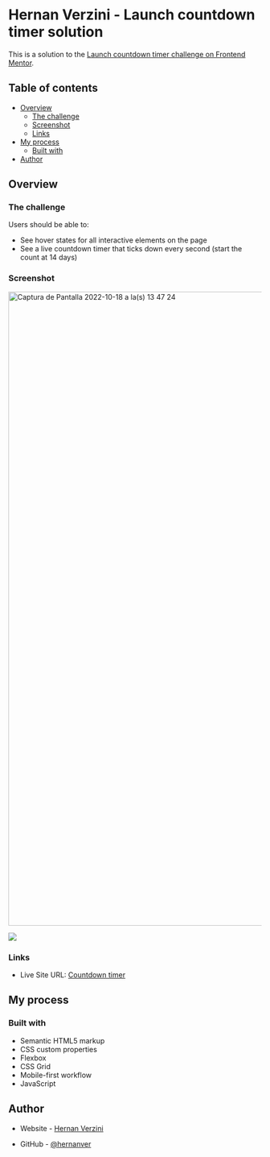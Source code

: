 # Hernan Verzini - Launch countdown timer solution

This is a solution to the [Launch countdown timer challenge on Frontend Mentor](https://www.frontendmentor.io/challenges/launch-countdown-timer-N0XkGfyz-).

## Table of contents

- [Overview](#overview)
  - [The challenge](#the-challenge)
  - [Screenshot](#screenshot)
  - [Links](#links)
- [My process](#my-process)
  - [Built with](#built-with)
- [Author](#author)


## Overview

### The challenge

Users should be able to:

- See hover states for all interactive elements on the page
- See a live countdown timer that ticks down every second (start the count at 14 days)


### Screenshot
<img width="1259" alt="Captura de Pantalla 2022-10-18 a la(s) 13 47 24" src="https://user-images.githubusercontent.com/99434648/196494573-e7d39a50-dc18-4042-a578-c18e1753a60a.png">

![](./screenshot.jpg)


### Links

- Live Site URL: [Countdown timer](https://hv-countdown-timer.netlify.app)

## My process

### Built with

- Semantic HTML5 markup
- CSS custom properties
- Flexbox
- CSS Grid
- Mobile-first workflow
- JavaScript


## Author

- Website - [Hernan Verzini](https://hernanverzini.pythonanywhere.com)

- GitHub - [@hernanver](https://www.github.com/hernanver)

